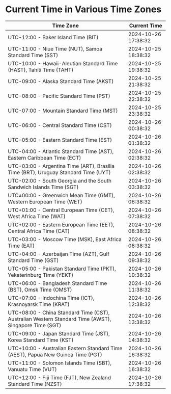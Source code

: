 # Current Time in Various Time Zones

| Time Zone | Current Time |
|-----------|--------------|
| UTC-12:00 - Baker Island Time (BIT) | 2024-10-26 17:38:32 |
| UTC-11:00 - Niue Time (NUT), Samoa Standard Time (SST) | 2024-10-25 18:38:32 |
| UTC-10:00 - Hawaii-Aleutian Standard Time (HAST), Tahiti Time (TAHT) | 2024-10-25 19:38:32 |
| UTC-09:00 - Alaska Standard Time (AKST) | 2024-10-25 21:38:32 |
| UTC-08:00 - Pacific Standard Time (PST) | 2024-10-25 22:38:32 |
| UTC-07:00 - Mountain Standard Time (MST) | 2024-10-25 23:38:32 |
| UTC-06:00 - Central Standard Time (CST) | 2024-10-26 00:38:32 |
| UTC-05:00 - Eastern Standard Time (EST) | 2024-10-26 01:38:32 |
| UTC-04:00 - Atlantic Standard Time (AST), Eastern Caribbean Time (ECT) | 2024-10-26 02:38:32 |
| UTC-03:00 - Argentina Time (ART), Brasília Time (BRT), Uruguay Standard Time (UYT) | 2024-10-26 02:38:32 |
| UTC-02:00 - South Georgia and the South Sandwich Islands Time (SGT) | 2024-10-26 03:38:32 |
| UTC±00:00 - Greenwich Mean Time (GMT), Western European Time (WET) | 2024-10-26 06:38:32 |
| UTC+01:00 - Central European Time (CET), West Africa Time (WAT) | 2024-10-26 07:38:32 |
| UTC+02:00 - Eastern European Time (EET), Central Africa Time (CAT) | 2024-10-26 08:38:32 |
| UTC+03:00 - Moscow Time (MSK), East Africa Time (EAT) | 2024-10-26 08:38:32 |
| UTC+04:00 - Azerbaijan Time (AZT), Gulf Standard Time (GST) | 2024-10-26 09:38:32 |
| UTC+05:00 - Pakistan Standard Time (PKT), Yekaterinburg Time (YEKT) | 2024-10-26 10:38:32 |
| UTC+06:00 - Bangladesh Standard Time (BST), Omsk Time (OMST) | 2024-10-26 11:38:32 |
| UTC+07:00 - Indochina Time (ICT), Krasnoyarsk Time (KRAT) | 2024-10-26 12:38:32 |
| UTC+08:00 - China Standard Time (CST), Australian Western Standard Time (AWST), Singapore Time (SGT) | 2024-10-26 13:38:32 |
| UTC+09:00 - Japan Standard Time (JST), Korea Standard Time (KST) | 2024-10-26 14:38:32 |
| UTC+10:00 - Australian Eastern Standard Time (AEST), Papua New Guinea Time (PGT) | 2024-10-26 16:38:32 |
| UTC+11:00 - Solomon Islands Time (SBT), Vanuatu Time (VUT) | 2024-10-26 16:38:32 |
| UTC+12:00 - Fiji Time (FJT), New Zealand Standard Time (NZST) | 2024-10-26 17:38:32 |
